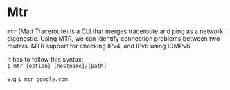 # Mtr
`mtr` (Matt Traceroute) is a CLI that merges traceroute and ping as a network diagnostic. Using MTR, we can identify connection problems between two routers. MTR support for checking IPv4, and IPv6 using ICMPv6.

It has to follow this syntax:  
`$ mtr [option] [hostname]/[path]`

e.g `$ mtr google.com`